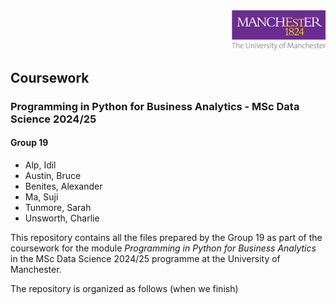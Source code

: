 <div align="right">
  <img src="./images/logo.png" alt="Logo" width="150">
</div>

## Coursework
### Programming in Python for Business Analytics - MSc Data Science 2024/25

#### Group 19

- Alp, Idil
- Austin, Bruce
- Benites, Alexander
- Ma, Suji
- Tunmore, Sarah
- Unsworth, Charlie

This repository contains all the files prepared by the Group 19 as part of the coursework for the module *Programming in Python for Business Analytics* in the MSc Data Science 2024/25 programme at the University of Manchester. 

The repository is organized as follows (when we finish)
